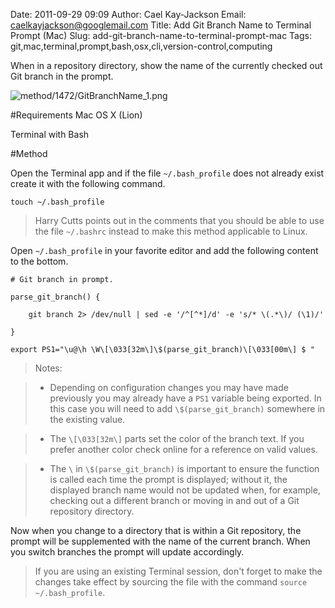 Date: 2011-09-29 09:09
Author: Cael Kay-Jackson
Email: caelkayjackson@googlemail.com
Title: Add Git Branch Name to Terminal Prompt (Mac)
Slug: add-git-branch-name-to-terminal-prompt-mac
Tags: git,mac,terminal,prompt,bash,osx,cli,version-control,computing

When in a repository directory, show the name of the currently checked out Git branch in the prompt.




![method/1472/GitBranchName_1.png](/images/method/1472/GitBranchName_1.png)




#Requirements
Mac OS X (Lion)

Terminal with Bash



#Method

Open the Terminal app and if the file `~/.bash_profile` does not already exist create it with the following command.



`touch ~/.bash_profile`




>Harry Cutts points out in the comments that you should be able to use the file `~/.bashrc` instead to make this method applicable to Linux.

>


Open `~/.bash_profile` in your favorite editor and add the following content to the bottom.



    # Git branch in prompt.

    parse_git_branch() {

        git branch 2> /dev/null | sed -e '/^[^*]/d' -e 's/* \(.*\)/ (\1)/'

    }

    export PS1="\u@\h \W\[\033[32m\]\$(parse_git_branch)\[\033[00m\] $ "




>Notes:

>

>* Depending on configuration changes you may have made previously you may already have a `PS1` variable being exported. In this case you will need to add `\$(parse_git_branch)` somewhere in the existing value.

>* The `\[\033[32m\]` parts set the color of the branch text. If you prefer another color check online for a reference on valid values.

>* The `\` in `\$(parse_git_branch)` is important to ensure the function is called each time the prompt is displayed; without it, the displayed branch name would not be updated when, for example, checking out a different branch or moving in and out of a Git repository directory.

>


Now when you change to a directory that is within a Git repository, the prompt will be supplemented with the name of the current branch. When you switch branches the prompt will update accordingly.






>If you are using an existing Terminal session, don't forget to make the changes take effect by sourcing the file with the command `source ~/.bash_profile`.






